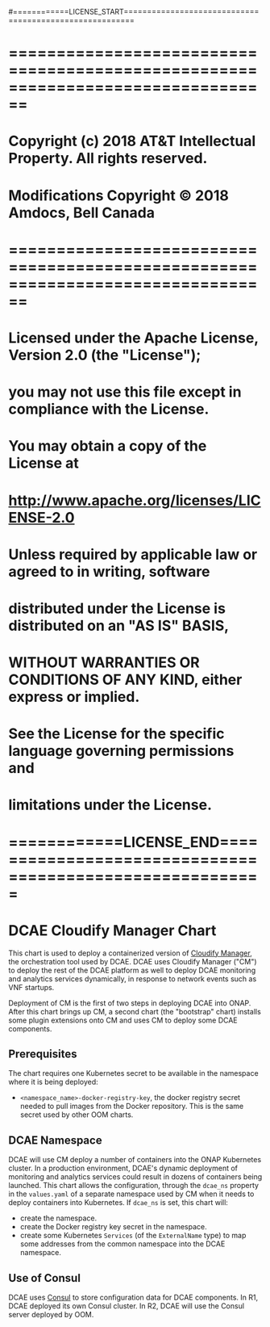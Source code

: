 #============LICENSE_START========================================================
# ================================================================================
# Copyright (c) 2018 AT&T Intellectual Property. All rights reserved.
# Modifications Copyright © 2018 Amdocs, Bell Canada
# ================================================================================
# Licensed under the Apache License, Version 2.0 (the "License");
# you may not use this file except in compliance with the License.
# You may obtain a copy of the License at
#
#     http://www.apache.org/licenses/LICENSE-2.0
#
# Unless required by applicable law or agreed to in writing, software
# distributed under the License is distributed on an "AS IS" BASIS,
# WITHOUT WARRANTIES OR CONDITIONS OF ANY KIND, either express or implied.
# See the License for the specific language governing permissions and
# limitations under the License.
# ============LICENSE_END=========================================================

# DCAE Cloudify Manager Chart

This chart is used to deploy a containerized version of 
[Cloudify Manager](http://docs.getcloudify.org/4.3.0/intro/cloudify-manager/),
the orchestration tool used by DCAE.  DCAE uses Cloudify Manager ("CM") to 
deploy the rest of the DCAE platform as well to deploy DCAE monitoring and
analytics services dynamically, in response to network events such as VNF startups.

Deployment of CM is the first of two steps in deploying DCAE into ONAP.  After this chart 
brings up CM, a second chart (the "bootstrap" chart) installs some plugin extensions onto CM 
and uses CM to deploy some DCAE components. 

## Prerequisites
The chart requires one Kubernetes secret to be available in the namespace where it is
being deployed:
  - `<namespace_name>-docker-registry-key`, the docker registry secret needed to pull images
  from the Docker repository.  This is the same secret used by other OOM charts.

## DCAE Namespace
DCAE will use CM deploy a number of containers into the ONAP Kubernetes cluster.  In a production
environment, DCAE's dynamic deployment of monitoring and analytics services could result in dozens
of containers being launched.  This chart allows the configuration, through the `dcae_ns` property 
in the `values.yaml` of a separate namespace used by CM when it needs to deploy containers into
Kubernetes.  If `dcae_ns` is set, this chart will:
  - create the namespace.  
  - create the Docker registry key secret in the namespace.
  - create some Kubernetes `Services` (of the `ExternalName` type) to map some addresses from the common namespace into the DCAE namespace.

## Use of Consul
DCAE uses [Consul](http://consul.io) to store configuration data for DCAE components.  In R1, DCAE
deployed its own Consul cluster.  In R2, DCAE will use the Consul server deployed by OOM.
